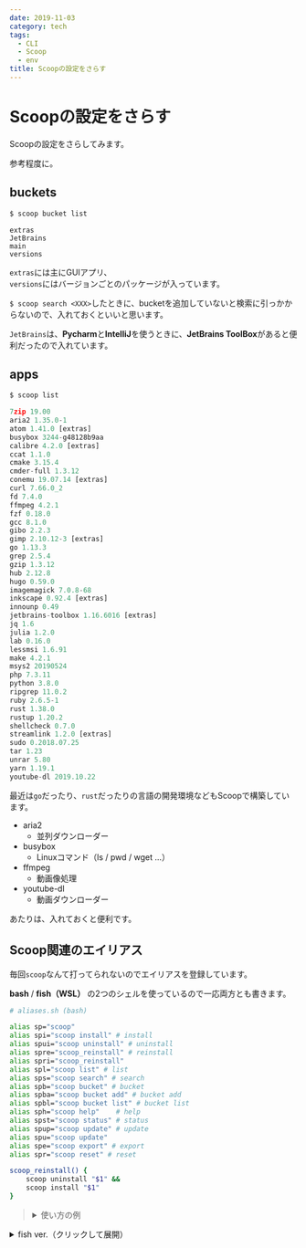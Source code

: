 ```yaml
---
date: 2019-11-03
category: tech
tags:
  - CLI
  - Scoop
  - env
title: Scoopの設定をさらす
---
```


# Scoopの設定をさらす <Badge text="beta" type="warn"/>

Scoopの設定をさらしてみます。

参考程度に。

## buckets

```sh
$ scoop bucket list
```

```
extras
JetBrains
main
versions
```

`extras`には主にGUIアプリ、  
`versions`にはバージョンごとのパッケージが入っています。

`$ scoop search <XXX>`したときに、bucketを追加していないと検索に引っかからないので、入れておくといいと思います。

`JetBrains`は、**Pycharm**と**IntelliJ**を使うときに、**JetBrains ToolBox**があると便利だったので入れています。

## apps

```sh
$ scoop list
```

```python
7zip 19.00
aria2 1.35.0-1
atom 1.41.0 [extras]
busybox 3244-g48128b9aa
calibre 4.2.0 [extras]
ccat 1.1.0
cmake 3.15.4
cmder-full 1.3.12
conemu 19.07.14 [extras]
curl 7.66.0_2
fd 7.4.0
ffmpeg 4.2.1
fzf 0.18.0
gcc 8.1.0
gibo 2.2.3
gimp 2.10.12-3 [extras]
go 1.13.3
grep 2.5.4
gzip 1.3.12
hub 2.12.8
hugo 0.59.0
imagemagick 7.0.8-68
inkscape 0.92.4 [extras]
innounp 0.49
jetbrains-toolbox 1.16.6016 [extras]
jq 1.6
julia 1.2.0
lab 0.16.0
lessmsi 1.6.91
make 4.2.1
msys2 20190524
php 7.3.11
python 3.8.0
ripgrep 11.0.2
ruby 2.6.5-1
rust 1.38.0
rustup 1.20.2
shellcheck 0.7.0
streamlink 1.2.0 [extras]
sudo 0.2018.07.25
tar 1.23
unrar 5.80
yarn 1.19.1
youtube-dl 2019.10.22
```

最近は`go`だったり、`rust`だったりの言語の開発環境などもScoopで構築しています。

+ aria2
  + 並列ダウンローダー
+ busybox
  + Linuxコマンド（ls / pwd / wget ...）
+ ffmpeg
  + 動画像処理
+ youtube-dl
  + 動画ダウンローダー

あたりは、入れておくと便利です。

## Scoop関連のエイリアス

毎回`scoop`なんて打ってられないのでエイリアスを登録しています。

**bash** / **fish（WSL）** の2つのシェルを使っているので一応両方とも書きます。

```sh
# aliases.sh (bash)

alias sp="scoop"
alias spi="scoop install" # install
alias spui="scoop uninstall" # uninstall
alias spre="scoop_reinstall" # reinstall
alias spri="scoop_reinstall"
alias spl="scoop list" # list
alias sps="scoop search" # search
alias spb="scoop bucket" # bucket
alias spba="scoop bucket add" # bucket add
alias spbl="scoop bucket list" # bucket list
alias sph="scoop help"    # help
alias spst="scoop status" # status
alias spup="scoop update" # update
alias spu="scoop update"
alias spe="scoop export" # export
alias spr="scoop reset" # reset

scoop_reinstall() {
    scoop uninstall "$1" &&
    scoop install "$1"
}
```

> <details><summary>使い方の例</summary><div>
>
> ```sh
> # install
> $ spi curl
> 
> # uninstall 
> $ spui curl
> 
> # reinstall (install && uninstall)
> $ spre curl
> # or: $ spri curl
> 
> # list
> $ spl
> 
> # search
> $ sps curl
> 
> # bucket add
> $ spba extras
> 
> # bucket list
> $ spbl
> 
> # help
> $ sph
> 
> # status
> $ spst
> 
> # update
> $ spu curl
> # or: $ spup curl
> 
> # export
> $ spe
> 
> # reset
> $ scoop reset curl@<XXX>
> ```
>
> </div></details>

<details><summary>fish ver.（クリックして展開）</summary>
<div>    

```sh
# aliases.fish (fish)

alias sp="scoop"
alias spi="scoop install" # install
alias spui="scoop uninstall" # uninstall
alias spre="scoop_reinstall" # reinstall
alias spri="scoop_reinstall"
alias spl="scoop list" # list
alias sps="scoop search" # search
alias spb="scoop bucket" # bucket
alias spba="scoop bucket add" # bucket add
alias spbl="scoop bucket list" # bucket list
alias sph="scoop help"    # help
alias spst="scoop status" # status
alias spup="scoop update" # update
alias spu="scoop update"
alias spe="scoop export" # export
alias spr="scoop reset" # reset

function scoop_reinstall
    scoop uninstall "$argv[1]"; and \
    scoop install "$argv[1]"
end
```
</div>

</details>

